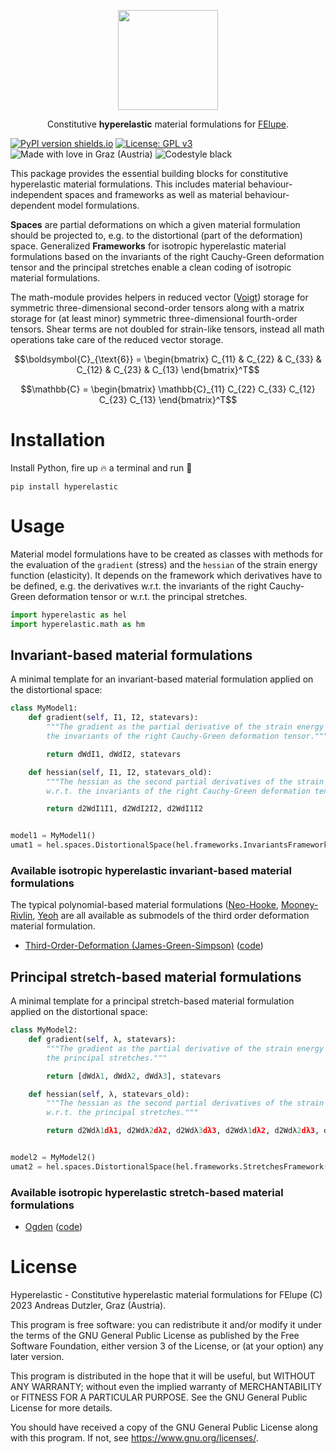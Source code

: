 <p align="center">
  <a href="https://github.com/adtzlr/hyperelastic"><img src="https://github.com/adtzlr/hyperelastic/assets/5793153/499f3f9a-6e1d-4b37-877f-bf8d519e4fe6" height="160px"/></a>
  <p align="center">Constitutive <b>hyperelastic</b> material formulations for <a href="https://github.com/adtzlr/felupe">FElupe</a>.</p>
</p>

[![PyPI version shields.io](https://img.shields.io/pypi/v/hyperelastic.svg)](https://pypi.python.org/pypi/hyperelastic/) [![License: GPL v3](https://img.shields.io/badge/License-GPLv3-blue.svg)](https://www.gnu.org/licenses/gpl-3.0) ![Made with love in Graz (Austria)](https://img.shields.io/badge/Made%20with%20%E2%9D%A4%EF%B8%8F%20in-Graz%20(Austria)-0c674a) ![Codestyle black](https://img.shields.io/badge/code%20style-black-black)

This package provides the essential building blocks for constitutive hyperelastic material formulations. This includes material behaviour-independent spaces and frameworks as well as material behaviour-dependent model formulations.

**Spaces** are partial deformations on which a given material formulation should be projected to, e.g. to the distortional (part of the deformation) space. Generalized **Frameworks** for isotropic hyperelastic material formulations based on the invariants of the right Cauchy-Green deformation tensor and the principal stretches enable a clean coding of isotropic material formulations.

The math-module provides helpers in reduced vector ([Voigt](https://en.wikipedia.org/wiki/Voigt_notation)) storage for symmetric three-dimensional second-order tensors along with a matrix storage for (at least minor) symmetric three-dimensional fourth-order tensors. Shear terms are not doubled for strain-like tensors, instead all math operations take care of the reduced vector storage.

$$\boldsymbol{C}_{\text{6}} = \begin{bmatrix} C_{11} & C_{22} & C_{33} & C_{12} & C_{23} & C_{13} \end{bmatrix}^T$$

$$\mathbb{C} = \begin{bmatrix} \mathbb{C}_{11} C_{22} C_{33} C_{12} C_{23} C_{13} \end{bmatrix}^T$$

# Installation
Install Python, fire up 🔥 a terminal and run 🏃

```shell
pip install hyperelastic
```

# Usage
Material model formulations have to be created as classes with methods for the evaluation of the `gradient` (stress) and the `hessian` of the strain energy function (elasticity). It depends on the framework which derivatives have to be defined, e.g. the derivatives w.r.t. the invariants of the right Cauchy-Green deformation tensor or w.r.t. the principal stretches.

```python
import hyperelastic as hel
import hyperelastic.math as hm
```

## Invariant-based material formulations
A minimal template for an invariant-based material formulation applied on the distortional space:

```python
class MyModel1:
    def gradient(self, I1, I2, statevars):
        """The gradient as the partial derivative of the strain energy function w.r.t.
        the invariants of the right Cauchy-Green deformation tensor."""

        return dWdI1, dWdI2, statevars

    def hessian(self, I1, I2, statevars_old):
        """The hessian as the second partial derivatives of the strain energy function
        w.r.t. the invariants of the right Cauchy-Green deformation tensor."""

        return d2WdI1I1, d2WdI2I2, d2WdI1I2


model1 = MyModel1()
umat1 = hel.spaces.DistortionalSpace(hel.frameworks.InvariantsFramework(model1))
```

### Available isotropic hyperelastic invariant-based material formulations
The typical polynomial-based material formulations ([Neo-Hooke](https://en.wikipedia.org/wiki/Neo-Hookean_solid), [Mooney-Rivlin](https://en.wikipedia.org/wiki/Mooney%E2%80%93Rivlin_solid), [Yeoh](https://en.wikipedia.org/wiki/Yeoh_(hyperelastic_model)) are all available as submodels of the third order deformation material formulation.

- [Third-Order-Deformation (James-Green-Simpson)](https://onlinelibrary.wiley.com/doi/abs/10.1002/app.1975.070190723) ([code](https://github.com/adtzlr/hyperelastic/blob/main/src/hyperelastic/models/invariants/_third_order_deformation.py))


## Principal stretch-based material formulations
A minimal template for a principal stretch-based material formulation applied on the distortional space:

```python
class MyModel2:
    def gradient(self, λ, statevars):
        """The gradient as the partial derivative of the strain energy function w.r.t.
        the principal stretches."""

        return [dWdλ1, dWdλ2, dWdλ3], statevars

    def hessian(self, λ, statevars_old):
        """The hessian as the second partial derivatives of the strain energy function
        w.r.t. the principal stretches."""

        return d2Wdλ1dλ1, d2Wdλ2dλ2, d2Wdλ3dλ3, d2Wdλ1dλ2, d2Wdλ2dλ3, d2Wdλ1dλ3


model2 = MyModel2()
umat2 = hel.spaces.DistortionalSpace(hel.frameworks.StretchesFramework(model2))
```

### Available isotropic hyperelastic stretch-based material formulations
- [Ogden](https://en.wikipedia.org/wiki/Ogden_(hyperelastic_model)) ([code](https://github.com/adtzlr/hyperelastic/blob/main/src/hyperelastic/models/stretches/_ogden.py))

# License
Hyperelastic - Constitutive hyperelastic material formulations for FElupe (C) 2023 Andreas Dutzler, Graz (Austria).

This program is free software: you can redistribute it and/or modify it under the terms of the GNU General Public License as published by the Free Software Foundation, either version 3 of the License, or (at your option) any later version.

This program is distributed in the hope that it will be useful, but WITHOUT ANY WARRANTY; without even the implied warranty of MERCHANTABILITY or FITNESS FOR A PARTICULAR PURPOSE. See the GNU General Public License for more details.

You should have received a copy of the GNU General Public License along with this program. If not, see <https://www.gnu.org/licenses/>.
